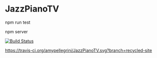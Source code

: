 # JazzPianoTV

npm run test

npm server

[![Build Status](https://travis-ci.org/jasmine/jasmine-npm.png?branch=master)](https://travis-ci.org/jasmine/jasmine-npm)

https://travis-ci.org/amypellegrini/JazzPianoTV.svg?branch=recycled-site